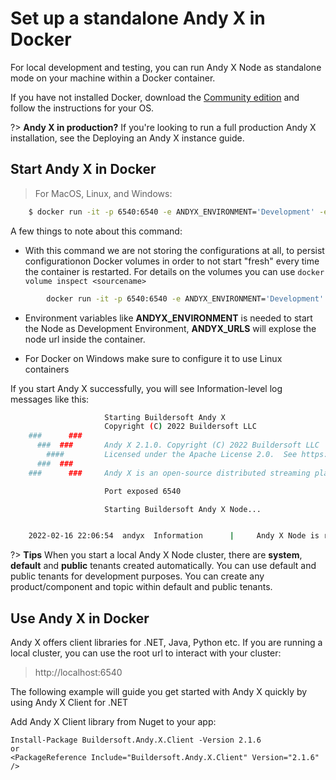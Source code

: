 # Set up a standalone Andy X in Docker
For local development and testing, you can run Andy X Node as standalone mode on your machine within a Docker container. 

If you have not installed Docker, download the [Community edition](https://www.docker.com/products/container-runtime) and follow the instructions for your OS.

?> **Andy X in production?**
If you're looking to run a full production Andy X installation, see the Deploying an Andy X instance guide.

## Start Andy X in Docker
> For MacOS, Linux, and Windows:

```sh
    $ docker run -it -p 6540:6540 -e ANDYX_ENVIRONMENT='Development' -e ANDYX_URLS='http://localhost:6540' buildersoftdev/andyx:2.1.0
```
A few things to note about this command:
    
* With this command we are not storing the configurations at all, to persist configurationon Docker volumes in order to not start "fresh" every time the container is restarted. For details on the volumes you can use `docker volume inspect <sourcename>`

```sh
        docker run -it -p 6540:6540 -e ANDYX_ENVIRONMENT='Development' -e ANDYX_URLS='http://localhost:6540' --mount source=andyxconfig,target=/app/config buildersoftdev/andyx:2.1.0
```

* Environment variables like **ANDYX_ENVIRONMENT** is needed to start the Node as Development Environment, **ANDYX_URLS** will explose the node url inside the container.

* For Docker on Windows make sure to configure it to use Linux containers

If you start Andy X successfully, you will see Information-level log messages like this:

```sh
                     Starting Buildersoft Andy X
                     Copyright (C) 2022 Buildersoft LLC
    ###      ###
      ###  ###       Andy X 2.1.0. Copyright (C) 2022 Buildersoft LLC
        ####         Licensed under the Apache License 2.0.  See https://bit.ly/3DqVQbx
      ###  ###
    ###      ###     Andy X is an open-source distributed streaming platform designed to deliver the best performance possible for high-performance data pipelines, streaming analytics, streaming between microservices and data integrations.

                     Port exposed 6540

                     Starting Buildersoft Andy X Node...


    2022-02-16 22:06:54  andyx  Information      |     Andy X Node is ready
```
?> **Tips**
When you start a local Andy X Node cluster, there are **system**, **default** and **public** tenants created automatically. You can use default and public tenants for development purposes. You can create any product/component and topic within default and public tenants.

## Use Andy X in Docker

Andy X offers client libraries for .NET, Java, Python etc. If you are running a local cluster, you can use the root url to interact with your cluster:
  
  > http://localhost:6540

The following example will guide you get started with Andy X quickly by using Andy X Client for .NET

Add Andy X Client library from Nuget to your app:

    Install-Package Buildersoft.Andy.X.Client -Version 2.1.6
    or
    <PackageReference Include="Buildersoft.Andy.X.Client" Version="2.1.6" />
